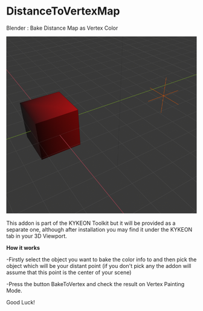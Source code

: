 # DistanceToVertexMap
Blender : Bake Distance Map as Vertex Color

![alt text](https://github.com/cnisidis/DistanceToVertexMap/blob/master/preview_image.png?raw=true)

This addon is part of the KYKEON Toolkit but it will be provided as a separate one, although after installation you may find it under the KYKEON tab in your 3D Viewport.

**How it works**

-Firstly select the object you want to bake the color info to and then pick the object which will be your distant point (if you don't pick any the addon will assume that this point is the center of your scene)

-Press the button BakeToVertex and check the result on Vertex Painting Mode.

Good Luck!
